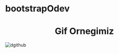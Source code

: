 # bootstrapOdev
<h1 align="center">Gif Ornegimiz</h1>

![dgithub](https://github.com/ismailcal21/bootstrapOdev/blob/main/gif.gif)
